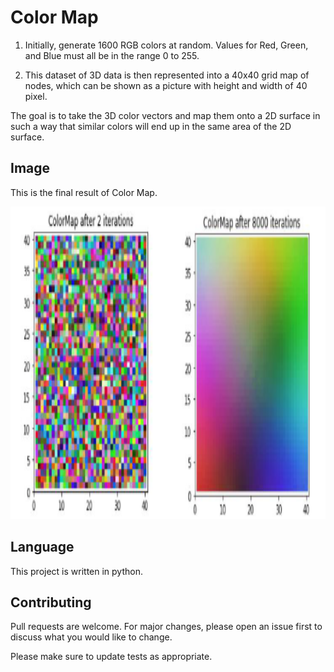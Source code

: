 #  Color Map

1. Initially, generate 1600 RGB colors at random. Values for Red, Green, and Blue must all be in the range 0 to 255.

2. This dataset of 3D data is then represented into a 40x40 grid
map of nodes, which can be shown as a picture with height and width of 40 pixel.

The goal is to take the 3D color vectors and map them onto a 2D surface in such a way that similar colors will end up in the same area of the 2D surface. 
## Image
This is the final result of Color Map.

<img src="1.png" width="600" height=500></img> 

## Language 
This project is written in python.

## Contributing
Pull requests are welcome. For major changes, please open an issue first to discuss what you would like to change.

Please make sure to update tests as appropriate.
